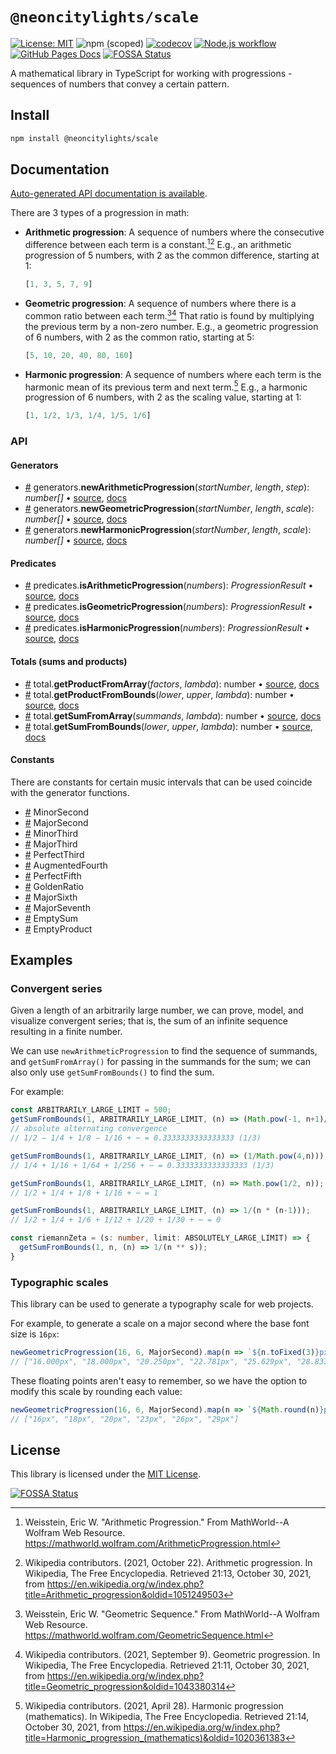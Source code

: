 # `@neoncitylights/scale`
[![License: MIT](https://img.shields.io/badge/License-MIT-blue.svg)](https://opensource.org/licenses/MIT)
![npm (scoped)](https://img.shields.io/npm/v/@neoncitylights/scale)
[![codecov](https://codecov.io/gh/samantha-labs/ts-scale/branch/main/graph/badge.svg?token=c7KOrPxoIb)](https://codecov.io/gh/samantha-labs/ts-scale)
[![Node.js workflow](https://github.com/samantha-labs/ts-scale/actions/workflows/ci.yml/badge.svg)](https://github.com/samantha-labs/ts-scale/actions/workflows/ci.yml)
[![GitHub Pages Docs](https://img.shields.io/badge/gh--pages--docs-running-brightgreen)](https://samantha-labs.github.io/ts-scale/)
[![FOSSA Status](https://app.fossa.com/api/projects/git%2Bgithub.com%2Fsamantha-labs%2Fts-scale.svg?type=shield)](https://app.fossa.com/projects/git%2Bgithub.com%2Fsamantha-labs%2Fts-scale?ref=badge_shield)

A mathematical library in TypeScript for working with progressions - sequences of numbers that convey a certain pattern.

## Install
```bash
npm install @neoncitylights/scale
```

## Documentation
[Auto-generated API documentation is available](https://samantha-labs.github.io/ts-scale/).

There are 3 types of a progression in math:
  - **Arithmetic progression**: A sequence of numbers where the consecutive difference between each term is a constant.[^arith-wolfram][^arithm-wiki] E.g., an arithmetic progression of 5 numbers, with 2 as the common difference, starting at 1:
    ```ts
    [1, 3, 5, 7, 9]
    ```
  - **Geometric progression**: A sequence of numbers where there is a common ratio between each term.[^geo-wolfram][^geo-wiki] That ratio is found by multiplying the previous term by a non-zero number.  E.g., a geometric progression of 6 numbers, with 2 as the common ratio, starting at 5:
    ```ts
    [5, 10, 20, 40, 80, 160]
    ```
  - **Harmonic progression**: A sequence of numbers where each term is the harmonic mean of its previous term and next term.[^harmonic-wiki] E.g., a harmonic progression of 6 numbers, with 2 as the scaling value, starting at 1:
    ```ts
    [1, 1/2, 1/3, 1/4, 1/5, 1/6]
    ```
### API
#### Generators
 * <a href="#newArithmeticProgression">#</a> generators.**newArithmeticProgression**(*startNumber*, *length*, *step*): *number[]* • [source](./src/generators.ts), [docs](https://samantha-labs.github.io/ts-scale/modules.html#newArithmeticProgression)
 * <a href="#newGeometricProgression">#</a> generators.**newGeometricProgression**(*startNumber*, *length*, *scale*): *number[]* • [source](./src/generators.ts), [docs](https://samantha-labs.github.io/ts-scale/modules.html#newGeometricProgression)
 * <a href="#newHarmonicProgression">#</a> generators.**newHarmonicProgression**(*startNumber*, *length*, *scale*): *number[]* • [source](./src/generators.ts), [docs](https://samantha-labs.github.io/ts-scale/modules.html#newHarmonicProgression)
#### Predicates
 * <a href="#isArithmeticProgression">#</a> predicates.**isArithmeticProgression**(*numbers*): *ProgressionResult* • [source](./src/predicates.ts), [docs](https://samantha-labs.io/ts-scale/modules.html#isArithmeticProgression)
 * <a href="#isGeometricProgression">#</a> predicates.**isGeometricProgression**(*numbers*): *ProgressionResult* • [source](./src/predicates.ts), [docs](https://samantha-labs.github.io/ts-scale/modules.html#isGeometricProgression)
 * <a href="#isHarmonicProgression">#</a> predicates.**isHarmonicProgression**(*numbers*): *ProgressionResult* • [source](./src/predicates.ts), [docs](https://samantha-labs.github.io/ts-scale/modules.html#isHarmonicProgression)

#### Totals (sums and products)
 * <a href="#getProductFromArray">#</a> total.**getProductFromArray**(*factors*, *lambda*): number • [source](./src/total.ts), [docs](https://samantha-labs.github.io/ts-scale/modules.html#getProductFromArray)
 * <a href="#getProductFromBounds">#</a> total.**getProductFromBounds**(*lower*, *upper*, *lambda*): number • [source](./src/total.ts), [docs](https://samantha-labs.github.io/ts-scale/modules.html#getProductFromBounds)
 * <a href="#getSumFromArray">#</a> total.**getSumFromArray**(*summands*, *lambda*): number • [source](./src/total.ts), [docs](https://samantha-labs.github.io/ts-scale/modules.html#getSumFromArray)
 * <a href="#getSumFromBounds">#</a> total.**getSumFromBounds**(*lower*, *upper*, *lambda*): number • [source](./src/total.ts), [docs](https://samantha-labs.github.io/ts-scale/modules.html#getSumFromBounds)
#### Constants
There are constants for certain music intervals that can be used coincide with the generator functions.

* <a href="#minorSecond">#</a> MinorSecond
* <a href="#majorSecond">#</a> MajorSecond
* <a href="#minorThird">#</a> MinorThird
* <a href="#majorThird">#</a> MajorThird
* <a href="#perfectThird">#</a> PerfectThird
* <a href="#augmentedFourth">#</a> AugmentedFourth
* <a href="#perfectFifth">#</a> PerfectFifth
* <a href="#goldenRatio">#</a> GoldenRatio
* <a href="#majorSixth">#</a> MajorSixth
* <a href="#majorSeventh">#</a> MajorSeventh
* <a href="#emptySum">#</a> EmptySum
* <a href="#emptyProduct">#</a> EmptyProduct

## Examples
### Convergent series
Given a length of an arbitrarily large number, we can prove, model, and visualize convergent series; that is, the sum of an infinite sequence resulting in a finite number.

We can use `newArithmeticProgression` to find the sequence of summands, and `getSumFromArray()` for passing in the summands for the sum; we can also only use `getSumFromBounds()` to find the sum.

For example:
```ts
const ARBITRARILY_LARGE_LIMIT = 500;
getSumFromBounds(1, ARBITRARILY_LARGE_LIMIT, (n) => (Math.pow(-1, n+1)/Math.pow(2, n)));
// absolute alternating convergence
// 1/2 − 1/4 + 1/8 − 1/16 + ⋯ = 0.3333333333333333 (1/3)

getSumFromBounds(1, ARBITRARILY_LARGE_LIMIT, (n) => (1/Math.pow(4,n)));
// 1/4 + 1/16 + 1/64 + 1/256 + ⋯ = 0.3333333333333333 (1/3)

getSumFromBounds(1, ARBITRARILY_LARGE_LIMIT, (n) => Math.pow(1/2, n));
// 1/2 + 1/4 + 1/8 + 1/16 + ⋯ = 1

getSumFromBounds(1, ARBITRARILY_LARGE_LIMIT, (n) => 1/(n * (n-1)));
// 1/2 + 1/4 + 1/6 + 1/12 + 1/20 + 1/30 + ⋯ = 0

const riemannZeta = (s: number, limit: ABSOLUTELY_LARGE_LIMIT) => {
  getSumFromBounds(1, n, (n) => 1/(n ** s));
}
```

### Typographic scales
This library can be used to generate a typography scale for web projects.

For example, to generate a scale on a major second where the base font size is `16px`:
```ts
newGeometricProgression(16, 6, MajorSecond).map(n => `${n.toFixed(3)}px`);
// ["16.000px", "18.000px", "20.250px", "22.781px", "25.629px", "28.833px"]
```

These floating points aren't easy to remember, so we have the option to modify this scale by rounding each value:
```ts
newGeometricProgression(16, 6, MajorSecond).map(n => `${Math.round(n)}px`);
// ["16px", "18px", "20px", "23px", "26px", "29px"]
```

## License
This library is licensed under the [MIT License](./LICENSE).

[![FOSSA Status](https://app.fossa.com/api/projects/git%2Bgithub.com%2Fsamantha-labs%2Fts-scale.svg?type=large)](https://app.fossa.com/projects/git%2Bgithub.com%2Fsamantha-labs%2Fts-scale?ref=badge_large)

[^arith-wolfram]: Weisstein, Eric W. "Arithmetic Progression." From MathWorld--A Wolfram Web Resource. https://mathworld.wolfram.com/ArithmeticProgression.html 
[^geo-wolfram]:  Weisstein, Eric W. "Geometric Sequence." From MathWorld--A Wolfram Web Resource. https://mathworld.wolfram.com/GeometricSequence.html 
[^arithm-wiki]: Wikipedia contributors. (2021, October 22). Arithmetic progression. In Wikipedia, The Free Encyclopedia. Retrieved 21:13, October 30, 2021, from https://en.wikipedia.org/w/index.php?title=Arithmetic_progression&oldid=1051249503
[^geo-wiki]: Wikipedia contributors. (2021, September 9). Geometric progression. In Wikipedia, The Free Encyclopedia. Retrieved 21:11, October 30, 2021, from https://en.wikipedia.org/w/index.php?title=Geometric_progression&oldid=1043380314
[^harmonic-wiki]: Wikipedia contributors. (2021, April 28). Harmonic progression (mathematics). In Wikipedia, The Free Encyclopedia. Retrieved 21:14, October 30, 2021, from https://en.wikipedia.org/w/index.php?title=Harmonic_progression_(mathematics)&oldid=1020361383
